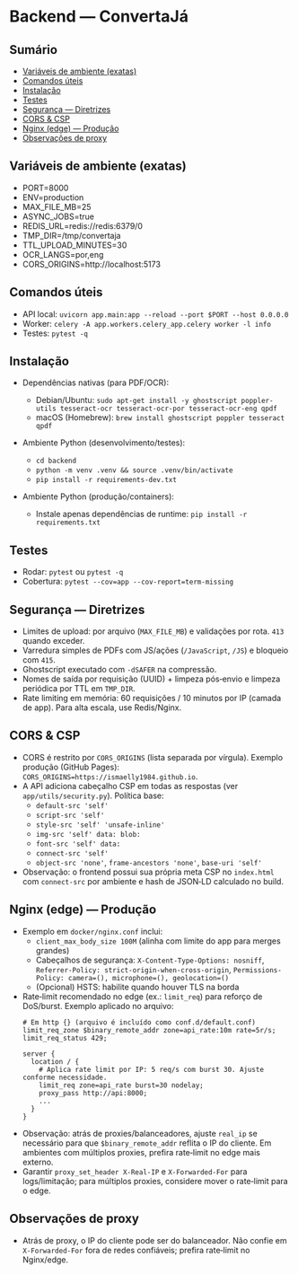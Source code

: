 # Backend — ConvertaJá

## Sumário
- [Variáveis de ambiente (exatas)](#variaveis-de-ambiente-exatas)
- [Comandos úteis](#comandos-uteis)
- [Instalação](#instalacao)
- [Testes](#testes)
- [Segurança — Diretrizes](#seguranca-diretrizes)
- [CORS & CSP](#cors-csp)
- [Nginx (edge) — Produção](#nginx-edge-producao)
- [Observações de proxy](#observacoes-de-proxy)

<a id="variaveis-de-ambiente-exatas"></a>
## Variáveis de ambiente (exatas)
- PORT=8000
- ENV=production
- MAX_FILE_MB=25
- ASYNC_JOBS=true
- REDIS_URL=redis://redis:6379/0
- TMP_DIR=/tmp/convertaja
- TTL_UPLOAD_MINUTES=30
- OCR_LANGS=por,eng
- CORS_ORIGINS=http://localhost:5173

<a id="comandos-uteis"></a>
## Comandos úteis
- API local: `uvicorn app.main:app --reload --port $PORT --host 0.0.0.0`
- Worker: `celery -A app.workers.celery_app.celery worker -l info`
- Testes: `pytest -q`

<a id="instalacao"></a>
## Instalação
- Dependências nativas (para PDF/OCR):
  - Debian/Ubuntu: `sudo apt-get install -y ghostscript poppler-utils tesseract-ocr tesseract-ocr-por tesseract-ocr-eng qpdf`
  - macOS (Homebrew): `brew install ghostscript poppler tesseract qpdf`

- Ambiente Python (desenvolvimento/testes):
  - `cd backend`
  - `python -m venv .venv && source .venv/bin/activate`
  - `pip install -r requirements-dev.txt`

- Ambiente Python (produção/containers):
  - Instale apenas dependências de runtime: `pip install -r requirements.txt`

<a id="testes"></a>
## Testes
- Rodar: `pytest` ou `pytest -q`
- Cobertura: `pytest --cov=app --cov-report=term-missing`

<a id="seguranca-diretrizes"></a>
## Segurança — Diretrizes
- Limites de upload: por arquivo (`MAX_FILE_MB`) e validações por rota. `413` quando exceder.
- Varredura simples de PDFs com JS/ações (`/JavaScript`, `/JS`) e bloqueio com `415`.
- Ghostscript executado com `-dSAFER` na compressão.
- Nomes de saída por requisição (UUID) + limpeza pós‑envio e limpeza periódica por TTL em `TMP_DIR`.
- Rate limiting em memória: 60 requisições / 10 minutos por IP (camada de app). Para alta escala, use Redis/Nginx.

<a id="cors-csp"></a>
## CORS & CSP
- CORS é restrito por `CORS_ORIGINS` (lista separada por vírgula). Exemplo produção (GitHub Pages): `CORS_ORIGINS=https://ismaelly1984.github.io`.
- A API adiciona cabeçalho CSP em todas as respostas (ver `app/utils/security.py`). Política base:
  - `default-src 'self'`
  - `script-src 'self'`
  - `style-src 'self' 'unsafe-inline'`
  - `img-src 'self' data: blob:`
  - `font-src 'self' data:`
  - `connect-src 'self'`
  - `object-src 'none'`, `frame-ancestors 'none'`, `base-uri 'self'`
- Observação: o frontend possui sua própria meta CSP no `index.html` com `connect-src` por ambiente e hash de JSON‑LD calculado no build.

<a id="nginx-edge-producao"></a>
## Nginx (edge) — Produção
- Exemplo em `docker/nginx.conf` inclui:
  - `client_max_body_size 100M` (alinha com limite do app para merges grandes)
  - Cabeçalhos de segurança: `X-Content-Type-Options: nosniff`, `Referrer-Policy: strict-origin-when-cross-origin`, `Permissions-Policy: camera=(), microphone=(), geolocation=()`
  - (Opcional) HSTS: habilite quando houver TLS na borda
- Rate‑limit recomendado no edge (ex.: `limit_req`) para reforço de DoS/burst. Exemplo aplicado no arquivo:
  ```nginx
  # Em http {} (arquivo é incluído como conf.d/default.conf)
  limit_req_zone $binary_remote_addr zone=api_rate:10m rate=5r/s;
  limit_req_status 429;

  server {
    location / {
      # Aplica rate limit por IP: 5 req/s com burst 30. Ajuste conforme necessidade.
      limit_req zone=api_rate burst=30 nodelay;
      proxy_pass http://api:8000;
      ...
    }
  }
  ```
- Observação: atrás de proxies/balanceadores, ajuste `real_ip` se necessário para que `$binary_remote_addr` reflita o IP do cliente. Em ambientes com múltiplos proxies, prefira rate‑limit no edge mais externo.
- Garantir `proxy_set_header X-Real-IP` e `X-Forwarded-For` para logs/limitação; para múltiplos proxies, considere mover o rate‑limit para o edge.

<a id="observacoes-de-proxy"></a>
## Observações de proxy
- Atrás de proxy, o IP do cliente pode ser do balanceador. Não confie em `X-Forwarded-For` fora de redes confiáveis; prefira rate‑limit no Nginx/edge.
